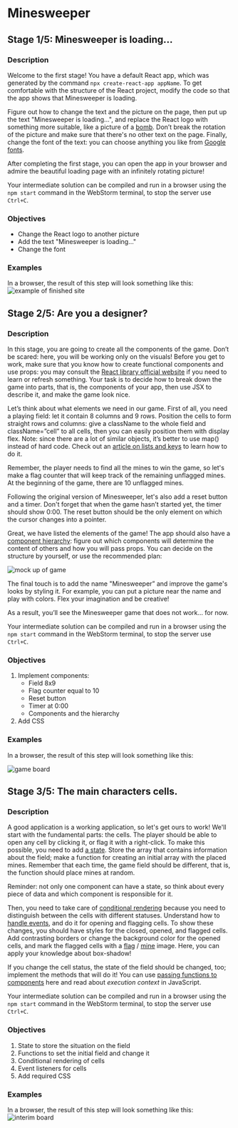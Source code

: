 # Minesweeper

## Stage 1/5: Minesweeper is loading...
### Description

Welcome to the first stage! You have a default React app, which was generated by the command ```npx create-react-app appName```. To get comfortable with the structure of the React project, modify the code so that the app shows that Minesweeper is loading.

Figure out how to change the text and the picture on the page, then put up the text "Minesweeper is loading...", and replace the React logo with something more suitable, like a picture of a [bomb](https://stepik.org/media/attachments/lesson/360753/bomb.svg). Don’t break the rotation of the picture and make sure that there's no other text on the page. Finally, change the font of the text: you can choose anything you like from [Google fonts](https://fonts.google.com/).

After completing the first stage, you can open the app in your browser and admire the beautiful loading page with an infinitely rotating picture!

Your intermediate solution can be compiled and run in a browser using the ```npm start``` command in the WebStorm terminal, to stop the server use ```Ctrl+C```.

### Objectives
* Change the React logo to another picture
* Add the text "Minesweeper is loading..."
* Change the font

### Examples
In a browser, the result of this step will look something like this:
![example of finished site](https://ucarecdn.com/705621cc-cfcb-4ee8-9fce-a361061edd8a/)

## Stage 2/5: Are you a designer?
### Description
In this stage, you are going to create all the components of the game. Don’t be scared: here, you will be working only on the visuals! Before you get to work, make sure that you know how to create functional components and use props: you may consult the [React library official website](https://reactjs.org/docs/components-and-props.html) if you need to learn or refresh something. Your task is to decide how to break down the game into parts, that is, the components of your app, then use JSX to describe it, and make the game look nice.

Let’s think about what elements we need in our game. First of all, you need a playing field: let it contain 8 columns and 9 rows. Position the cells to form straight rows and columns: give a className to the whole field and className=”cell” to all cells, then you can easily position them with display flex. Note: since there are a lot of similar objects, it’s better to use map() instead of hard code. Check out an [article on lists and keys](https://reactjs.org/docs/lists-and-keys.html) to learn how to do it.

Remember, the player needs to find all the mines to win the game, so let's make a flag counter that will keep track of the remaining unflagged mines. At the beginning of the game, there are 10 unflagged mines.

Following the original version of Minesweeper, let's also add a reset button and a timer. Don't forget that when the game hasn’t started yet, the timer should show 0:00. The reset button should be the only element on which the cursor changes into a pointer.

Great, we have listed the elements of the game! The app should also have a [component hierarchy](https://reactjs.org/docs/thinking-in-react.html): figure out which components will determine the content of others and how you will pass props. You can decide on the structure by yourself, or use the recommended plan:

![mock up of game](https://ucarecdn.com/1d270ff4-82f8-46de-b991-eddb1d0c34c1/)

The final touch is to add the name "Minesweeper” and improve the game's looks by styling it. For example, you can put a picture near the name and play with colors. Flex your imagination and be creative!

As a result, you’ll see the Minesweeper game that does not work... for now.

Your intermediate solution can be compiled and run in a browser using the ```npm start``` command in the WebStorm terminal, to stop the server use ```Ctrl+C```.

### Objectives
1. Implement components:
    * Field 8x9
    * Flag counter equal to 10
    * Reset button
    * Timer at 0:00
    * Components and the hierarchy
2. Add CSS

### Examples
In a browser, the result of this step will look something like this:

![game board](https://ucarecdn.com/bf3d1073-b462-46c9-889b-1767304884f4/)

## Stage 3/5: The main characters cells.
### Description
A good application is a working application, so let's get ours to work! We'll start with the fundamental parts: the cells. The player should be able to open any cell by clicking it, or flag it with a right-click. To make this possible, you need to add [a state](https://reactjs.org/docs/state-and-lifecycle.html). Store the array that contains information about the field; make a function for creating an initial array with the placed mines. Remember that each time, the game field should be different, that is, the function should place mines at random.

Reminder: not only one component can have a state, so think about every piece of data and which component is responsible for it.

Then, you need to take care of [conditional rendering](https://reactjs.org/docs/conditional-rendering.html) because you need to distinguish between the cells with different statuses. Understand how to [handle events](https://reactjs.org/docs/handling-events.html), and do it for opening and flagging cells. To show these changes, you should have styles for the closed, opened, and flagged cells. Add contrasting borders or change the background color for the opened cells, and mark the flagged cells with a [flag](https://stepik.org/media/attachments/lesson/360753/target.svg) / [mine](https://stepik.org/media/attachments/lesson/360753/fired.svg) image. Here, you can apply your knowledge about box-shadow!

If you change the cell status, the state of the field should be changed, too; implement the methods that will do it! You can use [passing functions to components](https://reactjs.org/docs/faq-functions.html) here and read about <i>execution context</i> in JavaScript.

Your intermediate solution can be compiled and run in a browser using the ```npm start``` command in the WebStorm terminal, to stop the server use ```Ctrl+C```.

### Objectives
1. State to store the situation on the field
2. Functions to set the initial field and change it
3. Conditional rendering of cells
4. Event listeners for cells
5. Add required CSS

### Examples
In a browser, the result of this step will look something like this:
![interim board](https://ucarecdn.com/94841e5f-b24c-4e80-8d8f-4d61e5f79ca6/)

